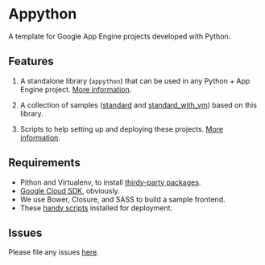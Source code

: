 # Appython

A template for Google App Engine projects developed with Python.

## Features

1. A standalone library (`appython`) that can be used in any Python + App Engine project. [More information](https://github.com/zugaldia/appython/blob/master/appython/README.md).

2. A collection of samples ([standard](https://github.com/zugaldia/appython/blob/master/samples/standard/README.md) and [standard_with_vm](https://github.com/zugaldia/appython/blob/master/samples/standard_with_vm/README.md)) based on this library.

3. Scripts to help setting up and deploying these projects. [More information](https://github.com/zugaldia/appython/blob/master/scripts/README.md).

## Requirements

* Pithon and Virtualenv, to install [thirdy-party packages](https://cloud.google.com/appengine/docs/python/tools/libraries27#vendoring).
* [Google Cloud SDK](https://cloud.google.com/sdk), obviously.
* We use Bower, Closure, and SASS to build a sample frontend.
* These [handy scripts](https://github.com/zugaldia/scripts) installed for deployment.

## Issues

Please file any issues [here](https://github.com/zugaldia/appython/issues).
